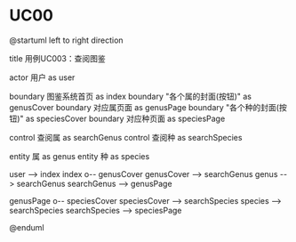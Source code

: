 # UC00

@startuml
left to right direction

title 用例UC003：查阅图鉴

actor 用户 as user

boundary 图鉴系统首页 as index
boundary "各个属的封面(按钮)" as genusCover
boundary 对应属页面 as genusPage
boundary "各个种的封面(按钮)" as speciesCover
boundary 对应种页面 as speciesPage

control 查阅属 as searchGenus
control 查阅种 as searchSpecies

entity 属 as genus
entity 种 as species

user --> index
index o-- genusCover
genusCover --> searchGenus
genus --> searchGenus
searchGenus --> genusPage

genusPage o-- speciesCover
speciesCover --> searchSpecies
species --> searchSpecies
searchSpecies --> speciesPage

@enduml
